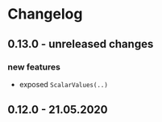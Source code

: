 # Changelog

## 0.13.0 - unreleased changes

### new features

- exposed `ScalarValues(..)`

## 0.12.0 - 21.05.2020
